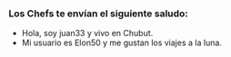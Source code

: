 ### Los Chefs te envían el siguiente saludo:

* Hola, soy juan33 y vivo en Chubut.
* Mi usuario es Elon50 y me gustan los viajes a la luna.
